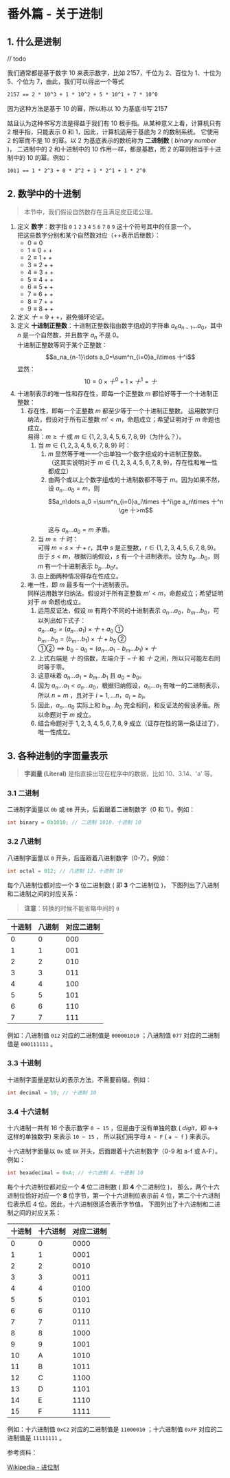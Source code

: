 # 番外篇 - 关于进制

## 1. 什么是进制

// todo

我们通常都是基于数字 10 来表示数字，比如 2157，千位为 2、百位为 1、十位为 5、个位为 7，由此，我们可以得出一个等式

```txt
2157 == 2 * 10^3 + 1 * 10^2 + 5 * 10^1 + 7 * 10^0
```

因为这种方法是基于 10 的幂，所以称以 10 为基底书写 2157

姑且认为这种书写方法是得益于我们有 10 根手指。从某种意义上看，计算机只有 2 根手指，只能表示 0 和 1，因此，计算机适用于基底为 2 的数制系统。
它使用 2 的幂而不是 10 的幂。以 2 为基底表示的数统称为 **二进制数** ( _binary number_ )，
二进制中的 2 和十进制中的 10 作用一样，都是基数，而 2 的幂则相当于十进制中的 10 的幂。例如：

```txt
1011 == 1 * 2^3 + 0 * 2^2 + 1 * 2^1 + 1 * 2^0
```

## 2. 数学中的十进制

> 本节中，我们假设自然数存在且满足皮亚诺公理。

1. 定义 **数字**：数字指 `0` `1` `2` `3` `4` `5` `6` `7` `8` `9` 这十个符号其中的任意一个。  
   把这些数字分别和某个自然数对应（++表示后继数）：
   - $0\equiv 0$
   - $1\equiv 0++$
   - $2\equiv 1++$
   - $3\equiv 2++$
   - $4\equiv 3++$
   - $5\equiv 4++$
   - $6\equiv 5++$
   - $7\equiv 6++$
   - $8\equiv 7++$
   - $9\equiv 8++$
2. 定义 $十=9++$，避免循环论证。
3. 定义 **十进制正整数**：十进制正整数指由数字组成的字符串 $a_na_{n-1}\dots a_0$，其中 $n$ 是一个自然数，并且数字 $a_n$
   不是 $0$。  
   十进制正整数等同于某个正整数：
   $$a_na_{n-1}\dots a_0=\sum^n_{i=0}a_i\times 十^i$$
   显然：
   $$10=0\times 十^0+1\times 十^1=十$$
4. 十进制表示的唯一性和存在性，即每一个正整数 $m$ 都恰好等于一个十进制正整数：
   1. 存在性，即每一个正整数 $m$ 都至少等于一个十进制正整数。
      运用数学归纳法，假设对于所有正整数 $m'<m$，命题成立；希望证明对于 $m$ 命题也成立。  
      易得：$m \ge 十$ 或 $m \in \{1,2,3,4,5,6,7,8,9\}$（为什么？）。
      1. 当 $m \in \{1,2,3,4,5,6,7,8,9\}$ 时：
         1. $m$ 显然等于唯一一个由单独一个数字组成的十进制正整数。  
            （这其实说明对于 $m \in \{1,2,3,4,5,6,7,8,9\}$，存在性和唯一性都成立）
         2. 由两个或以上个数字组成的十进制数都不等于 $m$。因为如果不然，设 $a_n\dots a_0=m$，则  
            $$a_n\dots a_0 =\sum^n_{i=0}a_i\times 十^i\ge a_n\times 十^n \ge 十>m$$  
            这与 $a_n\dots a_0=m$ 矛盾。
      2. 当 $m \ge 十$ 时：  
         可得 $m=s\times 十+r$，其中 $s$ 是正整数，$r \in \{1,2,3,4,5,6,7,8,9\}$。  
         由于 $s<m$，根据归纳假设，$s$ 有一个十进制表示。设为 $b_p\dots b_0$，则 $m$ 有一个十进制表示 $b_p\dots b_0r$。
      3. 由上面两种情况得存在性成立。
   2. 唯一性，即 $m$ 最多有一个十进制表示。  
      同样运用数学归纳法，假设对于所有正整数 $m'<m$，命题成立；希望证明对于 $m$ 命题也成立。
      1. 运用反证法，假设 $m$ 有两个不同的十进制表示 $a_n\dots a_0$，$b_m\dots b_0$，可以列出如下式子：  
         $a_n\dots a_0=(a_n\dots a_1)\times 十+a_0$ ①  
         $b_m\dots b_0=(b_m\dots b_1)\times 十+b_0$ ②  
         ①②$\implies b_0-a_0=(a_n\dots a_1-b_m\dots b_1)\times 十$
      2. 上式右端是 $十$ 的倍数，左端介于 $-十$ 和 $十$ 之间，所以只可能左右同时等于零。
      3. 这意味着 $a_n\dots a_1=b_m\dots b_1$ 且 $a_0=b_0$。
      4. 因为 $a_n\dots a_1<a_n\dots a_0$，根据归纳假设，$a_n\dots a_1$ 有唯一的二进制表示，所以 $n=m$
         ，且对于 $i=1,\dots n$，$a_i=b_i$。
      5. 因此，$a_n\dots a_0$ 实际上和 $b_m\dots b_0$ 完全相同，和反证法的假设矛盾。所以命题对于 $m$ 成立。
      6. 结合命题对于 $1,2,3,4,5,6,7,8,9$ 成立（证存在性的第一条证过了），唯一性成立。

## 3. 各种进制的字面量表示

> **字面量 (Literal)** 是指直接出现在程序中的数据，比如 10、3.14、'a' 等。

### 3.1 **二进制**

二进制字面量以 `0b` 或 `0B` 开头，后面跟着二进制数字（0 和 1）。例如：

```C
int binary = 0b1010; // 二进制 1010，十进制 10
```

### 3.2 **八进制**

八进制字面量以 `0` 开头，后面跟着八进制数字（0-7）。例如：

```C
int octal = 012; // 八进制 12，十进制 10
```

每个八进制位都对应一个 **3** 位二进制数 ( 即 **3** 个二进制位 )，
下图列出了八进制和二进制之间的对应关系：

> **注意**：转换的时候不能省略中间的 `0`

| 十进制 | 八进制 | 对应二进制 |
| ------ | ------ | ---------- |
| 0      | 0      | 000        |
| 1      | 1      | 001        |
| 2      | 2      | 010        |
| 3      | 3      | 011        |
| 4      | 4      | 100        |
| 5      | 5      | 101        |
| 6      | 6      | 110        |
| 7      | 7      | 111        |

例如：八进制值 `012` 对应的二进制值是 `000001010` ；八进制值 `077` 对应的二进制值是 `000111111` 。

### 3.3 **十进制**

十进制字面量是默认的表示方法，不需要前缀。例如：

```C
int decimal = 10; // 十进制 10
```

### 3.4 **十六进制**

十六进制一共有 16 个表示数字 `0 ~ 15` ，但是由于没有单独的数 ( _digit_，即 `0~9` 这样的单独数字) 来表示 `10 ~ 15` ，
所以我们用字母 `A ~ F` ( `a ~ f` ) 来表示。

十六进制字面量以 `0x` 或 `0X` 开头，后面跟着十六进制数字（0-9 和 a-f 或 A-F）。例如：

```C
int hexadecimal = 0xA; // 十六进制 A，十进制 10
```

每个十六进制位都对应一个 **4** 位二进制数 ( 即 **4** 个二进制位 )，
那么，两个十六进制位恰好对应一个 **8** 位字节，第一个十六进制位表示前 4 位，第二个十六进制位表示后 4 位。因此，十六进制很适合表示字节值。
下图列出了十六进制和二进制之间的对应关系：

| 十进制 | 十六进制 | 对应二进制 |
| ------ | -------- | ---------- |
| 0      | 0        | 0000       |
| 1      | 1        | 0001       |
| 2      | 2        | 0010       |
| 3      | 3        | 0011       |
| 4      | 4        | 0100       |
| 5      | 5        | 0101       |
| 6      | 6        | 0110       |
| 7      | 7        | 0111       |
| 8      | 8        | 1000       |
| 9      | 9        | 1001       |
| 10     | A        | 1010       |
| 11     | B        | 1011       |
| 12     | C        | 1100       |
| 13     | D        | 1101       |
| 14     | E        | 1110       |
| 15     | F        | 1111       |

例如：十六进制值 `0xC2` 对应的二进制值是 `11000010` ；十六进制值 `0xFF` 对应的二进制值是 `11111111` 。

参考资料：

[Wikipedia - 进位制](https://zh.wikipedia.org/wiki/%E8%BF%9B%E4%BD%8D%E5%88%B6)
